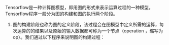 Tensorflow是一种计算图模型，即用图的形式来表示运算过程的一种模型。Tensorflow程序一般分为图的构建和图的执行两个阶段。
1. 图的构建阶段也称为图的定义阶段，该过程会在图模型中定义所需的运算，每次运算的的结果以及原始的输入数据都可称为一个节点（operation ，缩写为op）。我们通过以下程序来说明图的构建过程：

